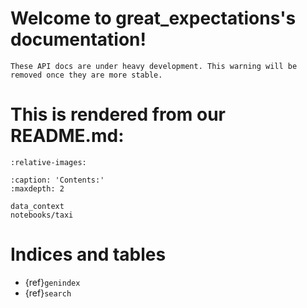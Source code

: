 # Welcome to great_expectations's documentation!

```{warning}
These API docs are under heavy development. This warning will be removed once they are more stable.
```


# This is rendered from our README.md:

```{include} ../../README.md
:relative-images:
```

```{toctree}
:caption: 'Contents:'
:maxdepth: 2

data_context
notebooks/taxi
```

# Indices and tables

- {ref}`genindex`
- {ref}`search`
